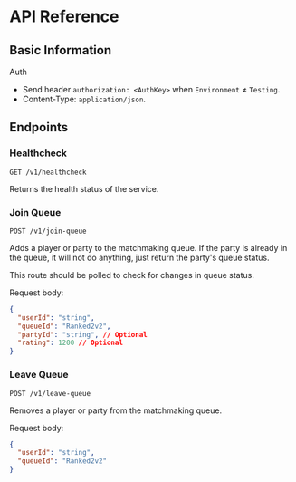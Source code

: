 # API Reference

## Basic Information

Auth

- Send header `authorization: <AuthKey>` when `Environment` ≠ `Testing`.
- Content-Type: `application/json`.

## Endpoints

### Healthcheck

```
GET /v1/healthcheck
```

Returns the health status of the service.

### Join Queue

```
POST /v1/join-queue
```

Adds a player or party to the matchmaking queue. If the party is already in the queue, it will not do anything, just return the party's queue status.

This route should be polled to check for changes in queue status.

Request body:

```json
{
  "userId": "string",
  "queueId": "Ranked2v2",
  "partyId": "string", // Optional
  "rating": 1200 // Optional
}
```

### Leave Queue

```
POST /v1/leave-queue
```

Removes a player or party from the matchmaking queue.

Request body:

```json
{
  "userId": "string",
  "queueId": "Ranked2v2"
}
```
